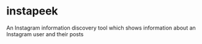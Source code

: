 # instapeek
An Instagram information discovery tool which shows information about an Instagram user and their posts
